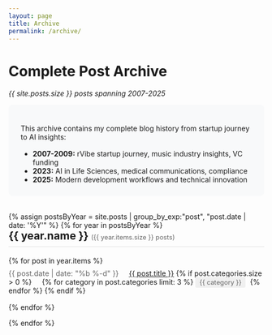 ```yaml
---
layout: page
title: Archive
permalink: /archive/
---
```


# Complete Post Archive

*{{ site.posts.size }} posts spanning 2007-2025*

<div class="archive-summary">
  <p>This archive contains my complete blog history from startup journey to AI insights:</p>
  <ul>
    <li><strong>2007-2009:</strong> rVibe startup journey, music industry insights, VC funding</li>
    <li><strong>2023:</strong> AI in Life Sciences, medical communications, compliance</li>
    <li><strong>2025:</strong> Modern development workflows and technical innovation</li>
  </ul>
</div>

<div class="archive">
  {% assign postsByYear = site.posts | group_by_exp:"post", "post.date | date: '%Y'" %}
  {% for year in postsByYear %}
    <h2>{{ year.name }} <span class="year-count">({{ year.items.size }} posts)</span></h2>
    <ul>
      {% for post in year.items %}
        <li>
          <span class="post-date">{{ post.date | date: "%b %-d" }}</span>
          <a href="{{ post.url | relative_url }}">{{ post.title }}</a>
          {% if post.categories.size > 0 %}
            <span class="post-categories">
              {% for category in post.categories limit: 3 %}
                <span class="category">{{ category }}</span>
              {% endfor %}
            </span>
          {% endif %}
        </li>
      {% endfor %}
    </ul>
  {% endfor %}
</div>

<style>
.archive-summary {
  background: #f8f9fa;
  padding: 1.5rem;
  border-radius: 8px;
  margin-bottom: 2rem;
}

.archive-summary ul {
  margin: 1rem 0 0 0;
}

.year-count {
  color: #666;
  font-size: 0.8rem;
  font-weight: normal;
}

.archive ul {
  list-style: none;
  padding-left: 0;
}

.archive li {
  margin-bottom: 0.5rem;
  padding: 0.5rem 0;
  border-bottom: 1px solid #eee;
}

.archive li:last-child {
  border-bottom: none;
}

.post-date {
  color: #666;
  font-size: 0.9rem;
  margin-right: 1rem;
  min-width: 4rem;
  display: inline-block;
}

.post-categories {
  margin-left: 1rem;
}

.category {
  background: #f0f0f0;
  padding: 0.2rem 0.5rem;
  border-radius: 3px;
  font-size: 0.8rem;
  margin-right: 0.3rem;
  color: #666;
}

.archive h2 {
  border-bottom: 2px solid #eee;
  padding-bottom: 0.5rem;
  margin-top: 2rem;
}

.archive h2:first-of-type {
  margin-top: 0;
}
</style>